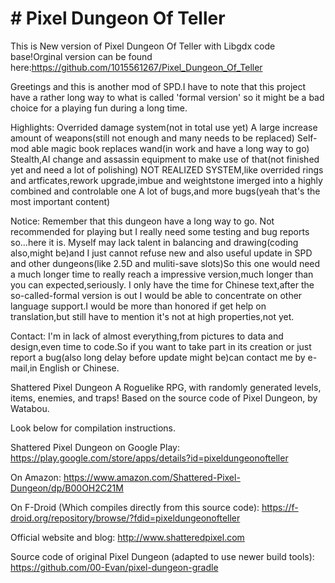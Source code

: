 # # Pixel Dungeon Of Teller
This is New version of Pixel Dungeon Of Teller with Libgdx code base!Orginal version can be found here:https://github.com/1015561267/Pixel_Dungeon_Of_Teller

Greetings and this is another mod of SPD.I have to note that this project have a rather long way to what is called 'formal version' so it might be a bad choice for a playing fun during a long time.

Highlights:
Overrided damage system(not in total use yet)
A large increase amount of weapons(still not enough and many needs to be replaced)
Self-mod able magic book replaces wand(in work and have a long way to go)
Stealth,AI change and assassin equipment to make use of that(not finished yet and need a lot of polishing)
NOT REALIZED SYSTEM,like overrided rings and artficates,rework upgrade,imbue and weightstone imerged into a highly combined and controlable one
A lot of bugs,and more bugs(yeah that's the most important content)

Notice:
Remember that this dungeon have a long way to go. Not recommended for playing but I really need some testing and bug reports so...here it is. Myself may lack talent in balancing and drawing(coding also,might be)and I just cannot refuse new and also useful update in SPD and other dungeons(like 2.5D and muliti-save slots)So this one would need a much longer time to really reach a impressive version,much longer than you can expected,seriously. I only have the time for Chinese text,after the so-called-formal version is out I would be able to concentrate on other language support.I would be more than honored if get help on translation,but still have to mention it's not at high properties,not yet.

Contact:
I'm in lack of almost everything,from pictures to data and design,even time to code.So if you want to take part in its creation or just report a bug(also long delay before update might be)can contact me by e-mail,in English or Chinese.

Shattered Pixel Dungeon
A Roguelike RPG, with randomly generated levels, items, enemies, and traps! Based on the source code of Pixel Dungeon, by Watabou.

Look below for compilation instructions.

Shattered Pixel Dungeon on Google Play: https://play.google.com/store/apps/details?id=pixeldungeonofteller

On Amazon: https://www.amazon.com/Shattered-Pixel-Dungeon/dp/B00OH2C21M

On F-Droid (Which compiles directly from this source code): https://f-droid.org/repository/browse/?fdid=pixeldungeonofteller

Official website and blog: http://www.shatteredpixel.com

Source code of original Pixel Dungeon (adapted to use newer build tools): https://github.com/00-Evan/pixel-dungeon-gradle
